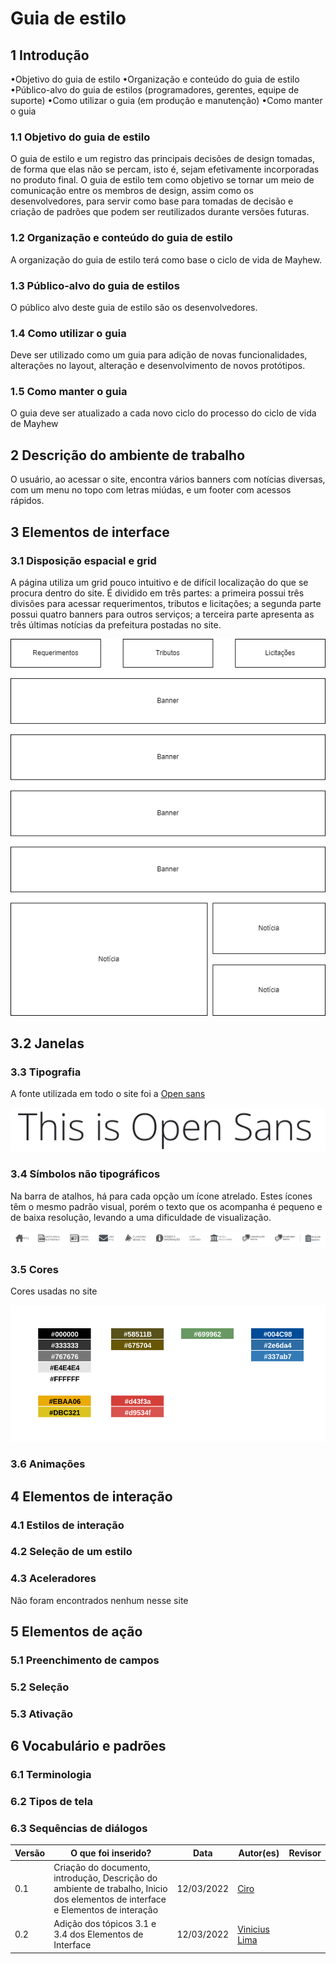 # Guia de estilo

## 1 Introdução

•Objetivo do guia de estilo
•Organização e conteúdo do guia de estilo
•Público-alvo do guia de estilos (programadores, gerentes, equipe de suporte)
•Como utilizar o guia (em produção e manutenção)
•Como manter o guia
### 1.1 Objetivo do guia de estilo
O guia de estilo e um registro das principais decisões de design tomadas, de forma que elas não se percam, isto é, sejam efetivamente incorporadas no produto final. O guia de estilo tem como objetivo se tornar um meio de comunicação entre os membros de design, assim como os desenvolvedores, para servir como base para tomadas de decisão e criação de padrões que podem ser reutilizados durante versões futuras.

### 1.2 Organização e conteúdo do guia de estilo

A organização do guia de estilo terá como base o ciclo de vida de Mayhew.

### 1.3 Público-alvo do guia de estilos

O público alvo deste guia de estilo são os desenvolvedores.

### 1.4 Como utilizar o guia

Deve ser utilizado como um guia para adição de novas funcionalidades, alterações no layout, alteração e desenvolvimento de novos protótipos.

### 1.5 Como manter o guia

O guia deve ser atualizado a cada novo ciclo do processo do ciclo de vida de Mayhew

## 2 Descrição do ambiente de trabalho

O usuário, ao acessar o site, encontra vários banners com notícias diversas, com um menu no topo com letras miúdas, e um footer com acessos rápidos. 

## 3 Elementos de interface

### 3.1 Disposição espacial e grid
A página utiliza um grid pouco intuitivo e de difícil localização do que se procura dentro do site. É dividido em três partes: a primeira possui três divisões para acessar requerimentos, tributos e licitações; a segunda parte possui quatro banners para outros serviços; a terceira parte apresenta as três últimas notícias da prefeitura postadas no site.

![representacao do grid](../assets/imagens/analises/representacao-grid.png)

## 3.2 Janelas
### 3.3 Tipografia

A fonte utilizada em todo o site foi a [Open sans](https://fonts.google.com/specimen/Open+Sans#standard-styles)

![fonte Open sans](../assets/imagens/analises/fonteEx.png)

### 3.4 Símbolos não tipográficos
Na barra de atalhos, há para cada opção um ícone atrelado. Estes ícones têm o mesmo padrão visual, porém o texto que os acompanha é pequeno e de baixa resolução, levando a uma dificuldade de visualização.

![icones barra de atalhos](../assets/imagens/analises/icones-barra-atalho.png)

### 3.5 Cores

Cores usadas no site

![cores](../assets/imagens/analises/cores.png)

### 3.6 Animações
## 4 Elementos de interação
### 4.1 Estilos de interação

### 4.2 Seleção de um estilo
### 4.3 Aceleradores

Não foram encontrados nenhum nesse site
## 5 Elementos de ação

### 5.1 Preenchimento de campos

### 5.2 Seleção

### 5.3 Ativação
## 6 Vocabulário e padrões

### 6.1 Terminologia

### 6.2 Tipos de tela

### 6.3 Sequências de diálogos


Versão |  O que foi inserido? | Data | Autor(es)| Revisor
---- |----- | ---- | ---- | ----
0.1 | Criação do documento, introdução, Descrição do ambiente de trabalho, Inicio dos elementos de interface e Elementos de interação |12/03/2022| [Ciro](https://github.com/ciro-c) | []()
0.2 | Adição dos tópicos 3.1 e 3.4 dos Elementos de Interface |12/03/2022| [Vinicius Lima](https://github.com/vinelime) | []()